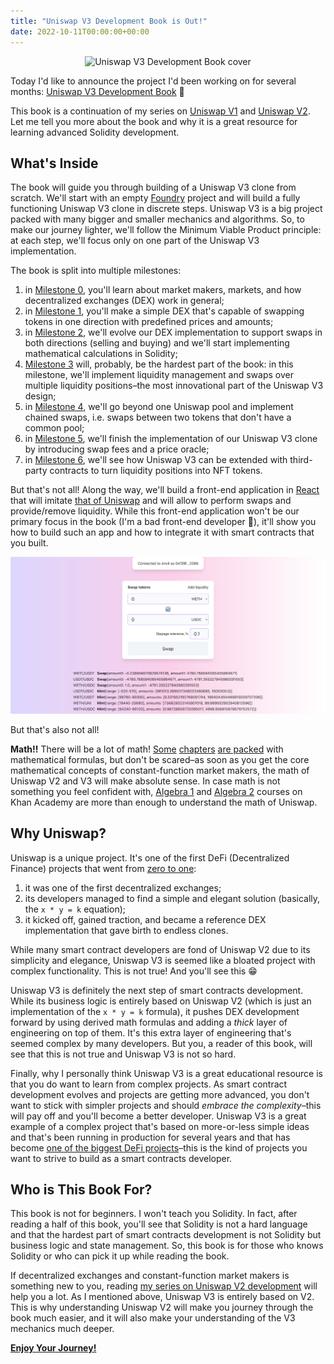 ```yaml
---
title: "Uniswap V3 Development Book is Out!"
date: 2022-10-11T00:00:00+00:00
---
```


<p align="center">
<img src="https://uniswapv3book.com/images/book.jpg" alt="Uniswap V3 Development Book cover" width="480"/>
</p>

Today I'd like to announce the project I'd been working on for several months: [Uniswap V3 Development Book](https://uniswapv3book.com/) 🥳

This book is a continuation of my series on [Uniswap V1](https://jeiwan.net/posts/programming-defi-uniswap-1/) and [Uniswap V2](https://jeiwan.net/posts/programming-defi-uniswapv2-1/).
Let me tell you more about the book and why it is a great resource for learning advanced Solidity development.

## What's Inside

The book will guide you through building of a Uniswap V3 clone from scratch. We'll start with an empty [Foundry](https://github.com/foundry-rs/foundry)
project and will build a fully functioning Uniswap V3 clone in discrete steps. Uniswap V3 is a big project packed with
many bigger and smaller mechanics and algorithms. So, to make our journey lighter, we'll follow the Minimum Viable Product
principle: at each step, we'll focus only on one part of the Uniswap V3 implementation.

The book is split into multiple milestones:
1. in [Milestone 0](https://uniswapv3book.com/docs/introduction/introduction-to-markets/), you'll learn about market
makers, markets, and how decentralized exchanges (DEX) work in general;
1. in [Milestone 1](https://uniswapv3book.com/docs/milestone_1/introduction/), you'll make a simple DEX that's capable of
swapping tokens in one direction with predefined prices and amounts;
1. in [Milestone 2](https://uniswapv3book.com/docs/milestone_2/introduction/), we'll evolve our DEX implementation to
support swaps in both directions (selling and buying) and we'll start implementing mathematical calculations in Solidity;
1. [Milestone 3](https://uniswapv3book.com/docs/milestone_3/introduction/) will, probably, be the hardest part of the book:
in this milestone, we'll implement liquidity management and swaps over multiple liquidity positions–the most innovational
part of the Uniswap V3 design;
1. in [Milestone 4](https://uniswapv3book.com/docs/milestone_4/introduction/), we'll go beyond one Uniswap pool and implement
chained swaps, i.e. swaps between two tokens that don't have a common pool;
1. in [Milestone 5](https://uniswapv3book.com/docs/milestone_5/introduction/), we'll finish the implementation of our
Uniswap V3 clone by introducing swap fees and a price oracle;
1. in [Milestone 6](https://uniswapv3book.com/docs/milestone_6/introduction/), we'll see how Uniswap V3 can be extended
with third-party contracts to turn liquidity positions into NFT tokens.

But that's not all! Along the way, we'll build a front-end application in [React](https://reactjs.org/) that will imitate
[that of Uniswap](https://app.uniswap.org/) and will allow to perform swaps and provide/remove liquidity. While this front-end
application won't be our primary focus in the book (I'm a bad front-end developer 🙈), it'll show you how to build such
an app and how to integrate it with smart contracts that you built.

![Uniswap V3 Clone UI](https://github.com/Jeiwan/uniswapv3-book/raw/main/screenshot.png)

But that's also not all!

**Math!!** There will be a lot of math! [Some](https://uniswapv3book.com/docs/introduction/constant-function-market-maker/)
[chapters](https://uniswapv3book.com/docs/introduction/uniswap-v3/) [are packed](https://uniswapv3book.com/docs/milestone_1/calculating-liquidity/)
with mathematical formulas, but don't be scared–as soon as you get the core mathematical concepts of constant-function
market makers, the math of Uniswap V2 and V3 will make absolute sense. In case math is not something you feel confident
with, [Algebra 1](https://www.khanacademy.org/math/algebra) and [Algebra 2](https://www.khanacademy.org/math/algebra2)
courses on Khan Academy are more than enough to understand the math of Uniswap.

## Why Uniswap?

Uniswap is a unique project. It's one of the first DeFi (Decentralized Finance) projects that went from [zero to one](https://www.quora.com/What-does-the-term-zero-to-one-actually-mean):
1. it was one of the first decentralized exchanges;
1. its developers managed to find a simple and elegant solution (basically, the `x * y = k` equation);
1. it kicked off, gained traction, and became a reference DEX implementation that gave birth to endless clones.

While many smart contract developers are fond of Uniswap V2 due to its simplicity and elegance, Uniswap V3 is seemed like
a bloated project with complex functionality. This is not true! And you'll see this 😁

Uniswap V3 is definitely the next step of smart contracts development. While its business logic is entirely based on Uniswap
V2 (which is just an implementation of the `x * y = k` formula), it pushes DEX development forward by using derived math
formulas and adding a *thick* layer of engineering on top of them. It's this extra layer of engineering that's seemed
complex by many developers. But you, a reader of this book, will see that this is not true and Uniswap V3 is not so
hard.

Finally, why I personally think Uniswap V3 is a great educational resource is that you do want to learn from complex
projects. As smart contract development evolves and projects are getting more advanced, you don't want to stick with simpler
projects and should *embrace the complexity*–this will pay off and you'll become a better developer. Uniswap V3 is a great
example of a complex project that's based on more-or-less simple ideas and that's been running in production for several
years and that has become [one of the biggest DeFi projects](https://defillama.com/)–this is the kind of projects you want to
strive to build as a smart contracts developer.

## Who is This Book For?

This book is not for beginners. I won't teach you Solidity. In fact, after reading a half of this book, you'll see that
Solidity is not a hard language and that the hardest part of smart contracts development is not Solidity but business logic
and state management. So, this book is for those who knows Solidity or who can pick it up while reading the book.

If decentralized exchanges and constant-function market makers is something new to you, reading [my series on Uniswap V2 development](https://jeiwan.net/posts/programming-defi-uniswapv2-1/)
will help you a lot. As I mentioned above, Uniswap V3 is entirely based on V2. This is why understanding Uniswap V2 will
make you journey through the book much easier, and it will also make your understanding of the V3 mechanics much deeper.

[**Enjoy Your Journey!**](https://uniswapv3book.com/)